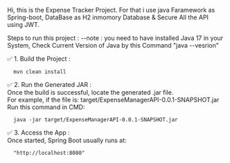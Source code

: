 Hi,
this is the Expense Tracker Project.
For that i use java Faramework as Spring-boot, DataBase as H2 inmomory Database & Secure All the API using JWT.

Steps to run this project :
--note : you need to have installed Java 17 in your System, Check Current Version of Java by this Command "java --vesrion"

✅ 1. Build the Project :

      mvn clean install

✅ 2. Run the Generated JAR :  
      Once the build is successful, locate the generated .jar file.  
      For example, if the file is: 
                    target/ExpenseManagerAPI-0.0.1-SNAPSHOT.jar
      Run this command in CMD:

      java -jar target/ExpenseManagerAPI-0.0.1-SNAPSHOT.jar

✅ 3. Access the App :  
      Once started, Spring Boot usually runs at:

      "http://localhost:8080"
